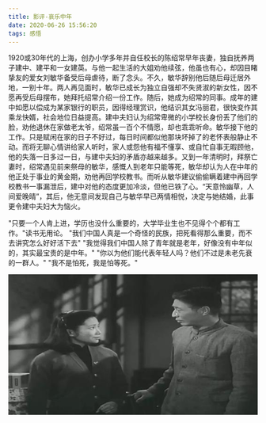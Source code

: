 ```yaml
---
title: 影评-哀乐中年
date: 2020-06-26 15:56:20
tags: 感悟
---
```

1920或30年代的上海，创办小学多年并自任校长的陈绍常早年丧妻，独自抚养两子建中、建平和一女建英。与他一起生活的大姐劝他续弦，他虽也有心，却因目睹挚友的爱女刘敏华备受后母虐待，断了念头。不久，敏华辞别他后随后母迁居外地，一别十年。两人再见面时，敏华已成长为独立自强却不失贤淑的新女性，因不愿再受后母摆布，她拜托绍常介绍一份工作。随后，她成为绍常的同事。成年的建中如愿以偿成为某家银行的职员，因得经理赏识，他结识其女冯丽君，很快变作其乘龙快婿，社会地位日益提高。建中夫妇认为绍常卑微的小学校长身份丢了他们的脸，劝他退休在家做老太爷，绍常虽一百个不情愿，却也乖乖听命。敏华接下他的工作。只是赋闲在家的日子不好过，每日时间都似他那块坏掉了的老怀表般静止不动。而将无聊心情讲给家人听时，家人或怨他有福不懂享、或自忙自事无暇顾他，他的失落一日多过一日，与建中夫妇的矛盾亦越来越多。又到一年清明时，拜祭亡妻时，绍常遇见前来祭母的敏华，感慨人到老年只能等死，敏华却认为人在中年的他正处于事业的黄金期，劝他再回学校教书。而听从敏华建议偷偷瞒着建中再回学校教书一事漏泄后，建中对他的态度更加冷淡，但他已铁了心。“天意怜幽草，人间爱晚晴”，其后，他无意间发现自己与敏华早已两情相悦，决定与她结婚，此事更令建中夫妇大为恼火。

"只要一个人肯上进，学历也没什么重要的，大学毕业生也不见得个个都有工作。"读书无用论。
"我们中国人真是一个奇怪的民族，把死看得那么重要，而不去讲究怎么好好活下去"
"我觉得我们中国人除了青年就是老年，好像没有中年似的，其实最宝贵的是中年。"
"你以为他们能代表年轻人吗？他们不过是未老先衰的一群人。"
"我不是怕死，我是怕等死。"

<div align=center>

![](/img/ailezhongnian.jpg)

</div>
